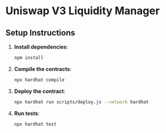 # Uniswap V3 Liquidity Manager

## Setup Instructions
1. **Install dependencies**:
    ```sh
    npm install
    ```

2. **Compile the contracts**:
    ```sh
    npx hardhat compile
    ```

3. **Deploy the contract**:
    ```sh
    npx hardhat run scripts/deploy.js --network hardhat
    ```

4. **Run tests**:
    ```sh
    npx hardhat test
    ```
